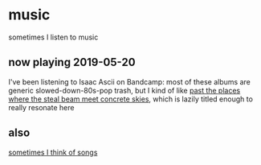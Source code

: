 # music

sometimes I listen to music

## now playing 2019-05-20

I've been listening to Isaac Ascii on Bandcamp: most of these albums are generic slowed-down-80s-pop trash, but I kind of like [past the places where the steal beam meet concrete skies](https://isaacascii.bandcamp.com/album/past-the-places-where-the-steal-beam-meet-concrete-skies), which is lazily titled enough to really resonate here

## also

[sometimes I think of songs][headsongs]

[headsongs]: 3beb8805-9fb7-4a37-804d-efd708d6b16b.md
